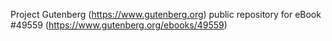 Project Gutenberg (https://www.gutenberg.org) public repository for
eBook #49559 (https://www.gutenberg.org/ebooks/49559)
